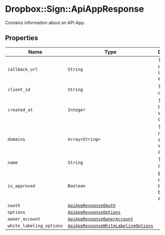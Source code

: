 # Dropbox::Sign::ApiAppResponse

Contains information about an API App.

## Properties

| Name | Type | Description | Notes |
| ---- | ---- | ----------- | ----- |
| `callback_url` | ```String``` |  The app&#39;s callback URL (for events)  |  |
| `client_id` | ```String``` |  The app&#39;s client id  |  |
| `created_at` | ```Integer``` |  The time that the app was created  |  |
| `domains` | ```Array<String>``` |  The domain name(s) associated with the app  |  |
| `name` | ```String``` |  The name of the app  |  |
| `is_approved` | ```Boolean``` |  Boolean to indicate if the app has been approved  |  |
| `oauth` | [```ApiAppResponseOAuth```](ApiAppResponseOAuth.md) |    |  |
| `options` | [```ApiAppResponseOptions```](ApiAppResponseOptions.md) |    |  |
| `owner_account` | [```ApiAppResponseOwnerAccount```](ApiAppResponseOwnerAccount.md) |    |  |
| `white_labeling_options` | [```ApiAppResponseWhiteLabelingOptions```](ApiAppResponseWhiteLabelingOptions.md) |    |  |

